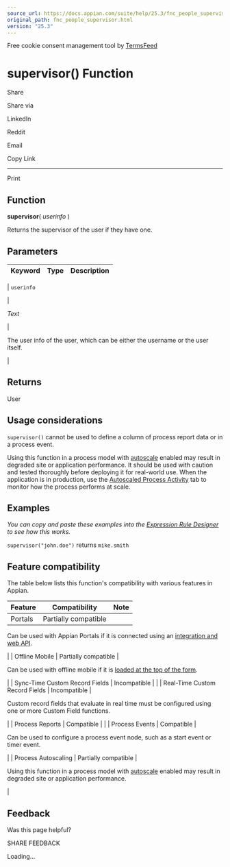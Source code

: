 ```yaml
---
source_url: https://docs.appian.com/suite/help/25.3/fnc_people_supervisor.html
original_path: fnc_people_supervisor.html
version: "25.3"
---
```


Free cookie consent management tool by [TermsFeed](https://www.termsfeed.com/)

# supervisor() Function

Share

Share via

LinkedIn

Reddit

Email

Copy Link

* * *

Print

## Function

**supervisor**( _userinfo_ )

Returns the supervisor of the user if they have one.

## Parameters

| Keyword | Type | Description |
| --- | --- | --- |
|
`userinfo`

 |

_Text_

 |

The user info of the user, which can be either the username or the user itself.

 |

## Returns

User

## Usage considerations

`supervisor()` cannot be used to define a column of process report data or in a process event.

Using this function in a process model with [autoscale](autoscale-processes.html) enabled may result in degraded site or application performance. It should be used with caution and tested thoroughly before deploying it for real-world use. When the application is in production, use the [Autoscaled Process Activity](monitoring-autoscaled-processes.html) tab to monitor how the process performs at scale.

## Examples

_You can copy and paste these examples into the [Expression Rule Designer](Expression_Rules.html) to see how this works._

`supervisor("john.doe")` returns `mike.smith`

## Feature compatibility

The table below lists this function's compatibility with various features in Appian.

| Feature | Compatibility | Note |
| --- | --- | --- |
| Portals | Partially compatible |
Can be used with Appian Portals if it is connected using an [integration and web API](portals-design.html#using-partially-compatible-functions-and-objects-in-a-portal).

 |
| Offline Mobile | Partially compatible |

Can be used with offline mobile if it is [loaded at the top of the form](offline-mobile-design-best-practices.html#working-with-partially-compatible-functions).

 |
| Sync-Time Custom Record Fields | Incompatible |  |
| Real-Time Custom Record Fields | Incompatible |

Custom record fields that evaluate in real time must be configured using one or more Custom Field functions.

 |
| Process Reports | Compatible |  |
| Process Events | Compatible |

Can be used to configure a process event node, such as a start event or timer event.

 |
| Process Autoscaling | Partially compatible |

Using this function in a process model with [autoscale](autoscale-processes.html) enabled may result in degraded site or application performance.

 |

## Feedback

Was this page helpful?

SHARE FEEDBACK

Loading...